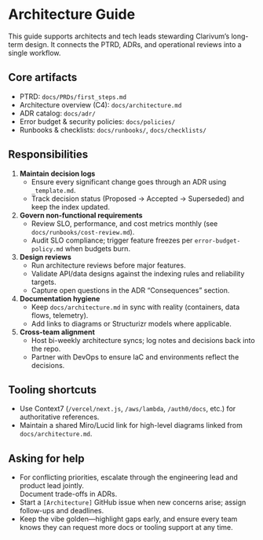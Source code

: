 # Architecture Guide

This guide supports architects and tech leads stewarding Clarivum’s long-term design. It connects the PTRD, ADRs, and operational reviews into a single workflow.

## Core artifacts

- PTRD: `docs/PRDs/first_steps.md`
- Architecture overview (C4): `docs/architecture.md`
- ADR catalog: `docs/adr/`
- Error budget & security policies: `docs/policies/`
- Runbooks & checklists: `docs/runbooks/`, `docs/checklists/`

## Responsibilities

1. **Maintain decision logs**  
   - Ensure every significant change goes through an ADR using `_template.md`.  
   - Track decision status (Proposed → Accepted → Superseded) and keep the index updated.
2. **Govern non-functional requirements**  
   - Review SLO, performance, and cost metrics monthly (see `docs/runbooks/cost-review.md`).  
   - Audit SLO compliance; trigger feature freezes per `error-budget-policy.md` when budgets burn.
3. **Design reviews**  
   - Run architecture reviews before major features.  
   - Validate API/data designs against the indexing rules and reliability targets.  
   - Capture open questions in the ADR “Consequences” section.
4. **Documentation hygiene**  
   - Keep `docs/architecture.md` in sync with reality (containers, data flows, telemetry).  
   - Add links to diagrams or Structurizr models where applicable.
5. **Cross-team alignment**  
   - Host bi-weekly architecture syncs; log notes and decisions back into the repo.  
   - Partner with DevOps to ensure IaC and environments reflect the decisions.

## Tooling shortcuts

- Use Context7 (`/vercel/next.js`, `/aws/lambda`, `/auth0/docs`, etc.) for authoritative references.  
- Maintain a shared Miro/Lucid link for high-level diagrams linked from `docs/architecture.md`.

## Asking for help

- For conflicting priorities, escalate through the engineering lead and product lead jointly.  
  Document trade-offs in ADRs.  
- Start a `[Architecture]` GitHub issue when new concerns arise; assign follow-ups and deadlines.  
- Keep the vibe golden—highlight gaps early, and ensure every team knows they can request more docs or tooling support at any time.

